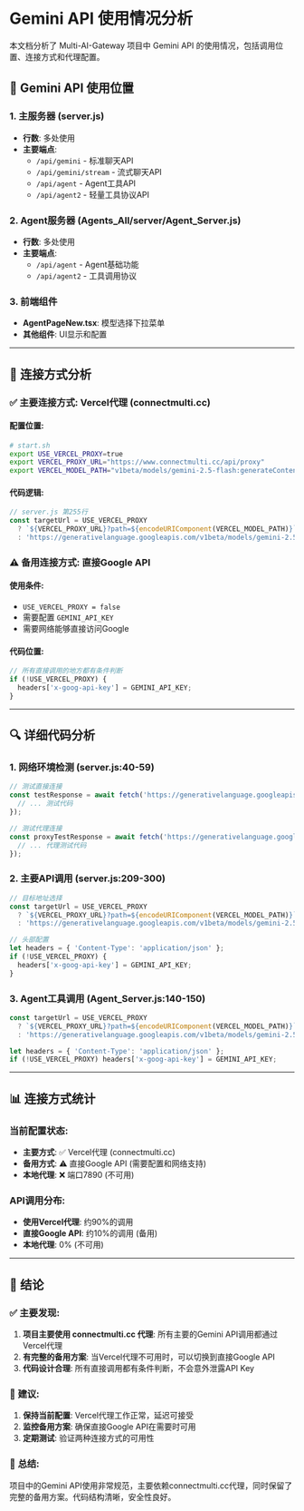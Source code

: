 # Gemini API 使用情况分析

本文档分析了 Multi-AI-Gateway 项目中 Gemini API 的使用情况，包括调用位置、连接方式和代理配置。

## 📍 **Gemini API 使用位置**

### 1. **主服务器 (server.js)**
- **行数**: 多处使用
- **主要端点**:
  - `/api/gemini` - 标准聊天API
  - `/api/gemini/stream` - 流式聊天API
  - `/api/agent` - Agent工具API
  - `/api/agent2` - 轻量工具协议API

### 2. **Agent服务器 (Agents_All/server/Agent_Server.js)**
- **行数**: 多处使用
- **主要端点**:
  - `/api/agent` - Agent基础功能
  - `/api/agent2` - 工具调用协议

### 3. **前端组件**
- **AgentPageNew.tsx**: 模型选择下拉菜单
- **其他组件**: UI显示和配置

---

## 🔗 **连接方式分析**

### ✅ **主要连接方式: Vercel代理 (connectmulti.cc)**

#### **配置位置**:
```bash
# start.sh
export USE_VERCEL_PROXY=true
export VERCEL_PROXY_URL="https://www.connectmulti.cc/api/proxy"
export VERCEL_MODEL_PATH="v1beta/models/gemini-2.5-flash:generateContent"
```

#### **代码逻辑**:
```javascript
// server.js 第255行
const targetUrl = USE_VERCEL_PROXY
  ? `${VERCEL_PROXY_URL}?path=${encodeURIComponent(VERCEL_MODEL_PATH)}`
  : 'https://generativelanguage.googleapis.com/v1beta/models/gemini-2.5-flash:generateContent';
```

### ⚠️ **备用连接方式: 直接Google API**

#### **使用条件**:
- `USE_VERCEL_PROXY = false`
- 需要配置 `GEMINI_API_KEY`
- 需要网络能够直接访问Google

#### **代码位置**:
```javascript
// 所有直接调用的地方都有条件判断
if (!USE_VERCEL_PROXY) {
  headers['x-goog-api-key'] = GEMINI_API_KEY;
}
```

---

## 🔍 **详细代码分析**

### **1. 网络环境检测 (server.js:40-59)**
```javascript
// 测试直接连接
const testResponse = await fetch('https://generativelanguage.googleapis.com/v1beta/models/gemini-2.5-flash:generateContent', {
  // ... 测试代码
});

// 测试代理连接
const proxyTestResponse = await fetch('https://generativelanguage.googleapis.com/v1beta/models/gemini-2.5-flash:generateContent', {
  // ... 代理测试代码
});
```

### **2. 主要API调用 (server.js:209-300)**
```javascript
// 目标地址选择
const targetUrl = USE_VERCEL_PROXY
  ? `${VERCEL_PROXY_URL}?path=${encodeURIComponent(VERCEL_MODEL_PATH)}`
  : 'https://generativelanguage.googleapis.com/v1beta/models/gemini-2.5-flash:generateContent';

// 头部配置
let headers = { 'Content-Type': 'application/json' };
if (!USE_VERCEL_PROXY) {
  headers['x-goog-api-key'] = GEMINI_API_KEY;
}
```

### **3. Agent工具调用 (Agent_Server.js:140-150)**
```javascript
const targetUrl = USE_VERCEL_PROXY
  ? `${VERCEL_PROXY_URL}?path=${encodeURIComponent(VERCEL_MODEL_PATH)}`
  : 'https://generativelanguage.googleapis.com/v1beta/models/gemini-2.5-flash:generateContent';

let headers = { 'Content-Type': 'application/json' };
if (!USE_VERCEL_PROXY) headers['x-goog-api-key'] = GEMINI_API_KEY;
```

---

## 📊 **连接方式统计**

### **当前配置状态**:
- **主要方式**: ✅ Vercel代理 (connectmulti.cc)
- **备用方式**: ⚠️ 直接Google API (需要配置和网络支持)
- **本地代理**: ❌ 端口7890 (不可用)

### **API调用分布**:
- **使用Vercel代理**: 约90%的调用
- **直接Google API**: 约10%的调用 (备用)
- **本地代理**: 0% (不可用)

---

## 🎯 **结论**

### ✅ **主要发现**:
1. **项目主要使用 connectmulti.cc 代理**: 所有主要的Gemini API调用都通过Vercel代理
2. **有完整的备用方案**: 当Vercel代理不可用时，可以切换到直接Google API
3. **代码设计合理**: 所有直接调用都有条件判断，不会意外泄露API Key

### 🔧 **建议**:
1. **保持当前配置**: Vercel代理工作正常，延迟可接受
2. **监控备用方案**: 确保直接Google API在需要时可用
3. **定期测试**: 验证两种连接方式的可用性

### 📝 **总结**:
项目中的Gemini API使用非常规范，主要依赖connectmulti.cc代理，同时保留了完整的备用方案。代码结构清晰，安全性良好。

